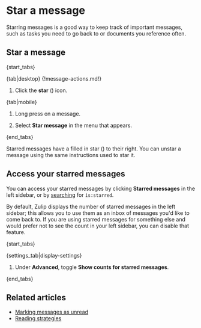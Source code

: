 # Star a message

Starring messages is a good way to keep track of important messages, such as
tasks you need to go back to or documents you reference often.

## Star a message

{start_tabs}

{tab|desktop}
{!message-actions.md!}

1. Click the **star** (<i class="fa fa-star-o"></i>) icon.

{tab|mobile}

1. Long press on a message.

1. Select **Star message** in the menu that appears.

{end_tabs}

Starred messages have a filled in star (<i class="fa fa-star"></i>) to
their right.  You can unstar a message using the same instructions
used to star it.

## Access your starred messages

You can access your starred messages by clicking **Starred messages** in the
left sidebar, or by [searching](/help/search-for-messages) for `is:starred`.

By default, Zulip displays the number of starred messages in the left
sidebar; this allows you to use them as an inbox of messages you'd
like to come back to. If you are using starred messages for something
else and would prefer not to see the count in your left sidebar, you
can disable that feature.

{start_tabs}

{settings_tab|display-settings}

1. Under **Advanced**, toggle **Show counts for starred messages**.

{end_tabs}

## Related articles

* [Marking messages as unread](/help/marking-messages-as-unread)
* [Reading strategies](/help/reading-strategies)
